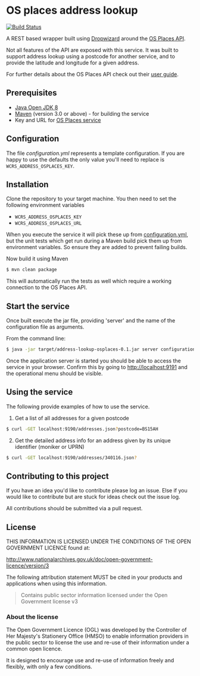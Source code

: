 # OS places address lookup

[![Build Status](https://travis-ci.org/DEFRA/os-places-address-lookup.svg?branch=master)](https://travis-ci.org/DEFRA/os-places-address-lookup)

A REST based wrapper built using [Dropwizard](http://dropwizard.io/) around the [OS Places API](http://www.ordnancesurvey.co.uk/business-and-government/products/os-places/index.html).

Not all features of the API are exposed with this service. It was built to support address lookup using a postcode for another service, and to provide the latitude and longitude for a given address.

For further details about the OS Places API check out their [user guide](http://www.ordnancesurvey.co.uk/docs/user-guides/os-places-user-guide-technical-specification.pdf).

## Prerequisites

* [Java Open JDK 8](http://openjdk.java.net/install/)
* [Maven](http://maven.apache.org/) (version 3.0 or above) - for building the service
* Key and URL for [OS Places service](http://www.ordnancesurvey.co.uk/business-and-government/products/os-places/index.html)

## Configuration

The file *configuration.yml* represents a template configuration. If you are happy to use the defaults the only value you'll need to replace is `WCRS_ADDRESS_OSPLACES_KEY`.

## Installation

Clone the repository to your target machine. You then need to set the following environment variables

- `WCRS_ADDRESS_OSPLACES_KEY`
- `WCRS_ADDRESS_OSPLACES_URL`

When you execute the service it will pick these up from [configuration.yml](configuration.yml), but the unit tests which get run during a Maven build pick them up from environment variables. So ensure they are added to prevent failing builds.

Now build it using Maven

```bash
$ mvn clean package
```

This will automatically run the tests as well which require a working connection to the OS Places API.


## Start the service

Once built execute the jar file, providing 'server' and the name of the configuration file as arguments.

From the command line:

```bash
$ java -jar target/address-lookup-osplaces-0.1.jar server configuration.yml
```

Once the application server is started you should be able to access the service in your browser. Confirm this by going to [http://localhost:9191](http://localhost:9191) and the operational menu should be visible.

## Using the service

The following provide examples of how to use the service.

1) Get a list of all addresses for a given postcode

```bash
$ curl -GET localhost:9190/addresses.json?postcode=BS15AH
```

2) Get the detailed address info for an address given by its unique identifier (moniker or UPRN)

```bash
$ curl -GET localhost:9190/addresses/340116.json?
```

## Contributing to this project

If you have an idea you'd like to contribute please log an issue. Else if you would like to contribute but are stuck for ideas check out the issue log.

All contributions should be submitted via a pull request.

## License

THIS INFORMATION IS LICENSED UNDER THE CONDITIONS OF THE OPEN GOVERNMENT LICENCE found at:

http://www.nationalarchives.gov.uk/doc/open-government-licence/version/3

The following attribution statement MUST be cited in your products and applications when using this information.

>Contains public sector information licensed under the Open Government license v3

### About the license

The Open Government Licence (OGL) was developed by the Controller of Her Majesty's Stationery Office (HMSO) to enable information providers in the public sector to license the use and re-use of their information under a common open licence.

It is designed to encourage use and re-use of information freely and flexibly, with only a few conditions.
